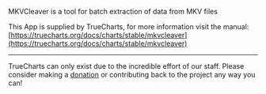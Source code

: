 MKVCleaver is a tool for batch extraction of data from MKV files

This App is supplied by TrueCharts, for more information visit the manual: [https://truecharts.org/docs/charts/stable/mkvcleaver](https://truecharts.org/docs/charts/stable/mkvcleaver)

---

TrueCharts can only exist due to the incredible effort of our staff.
Please consider making a [donation](https://truecharts.org/docs/about/sponsor) or contributing back to the project any way you can!
